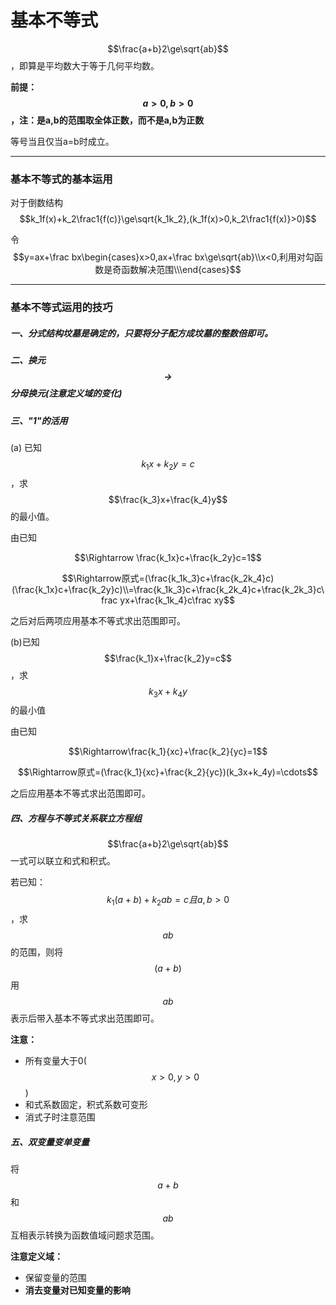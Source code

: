 # 基本不等式

$$\frac{a+b}2\ge\sqrt{ab}$$，即算是平均数大于等于几何平均数。

**前提：$$a>0,b>0$$，注：是a,b的范围取全体正数，而不是a,b为正数**

等号当且仅当a=b时成立。

---

### 基本不等式的基本运用

对于倒数结构$$k_1f(x)+k_2\frac1{f(c)}\ge\sqrt{k_1k_2},(k_1f(x)>0,k_2\frac1{f(x)}>0)$$

令$$y=ax+\frac bx\begin{cases}x>0,ax+\frac bx\ge\sqrt{ab}\\x<0,利用对勾函数是奇函数解决范围\\\end{cases}$$

---

### 基本不等式运用的技巧

##### 一、分式结构坟墓是确定的，只要将分子配方成坟墓的整数倍即可。

##### 二、换元$$\to$$分母换元(注意定义域的变化)

##### 三、"1"的活用

(a) 已知$$k_1x+k_2y=c$$，求$$\frac{k_3}x+\frac{k_4}y$$的最小值。

由已知

$$\Rightarrow \frac{k_1x}c+\frac{k_2y}c=1$$

$$\Rightarrow原式=(\frac{k_1k_3}c+\frac{k_2k_4}c)(\frac{k_1x}c+\frac{k_2y}c)\\=\frac{k_1k_3}c+\frac{k_2k_4}c+\frac{k_2k_3}c\frac yx+\frac{k_1k_4}c\frac xy$$

之后对后两项应用基本不等式求出范围即可。

(b)已知$$\frac{k_1}x+\frac{k_2}y=c$$，求$$k_3x+k_4y$$的最小值

由已知

$$\Rightarrow\frac{k_1}{xc}+\frac{k_2}{yc}=1$$

$$\Rightarrow原式=(\frac{k_1}{xc}+\frac{k_2}{yc})(k_3x+k_4y)=\cdots$$

之后应用基本不等式求出范围即可。

##### 四、方程与不等式关系联立方程组

$$\frac{a+b}2\ge\sqrt{ab}$$一式可以联立和式和积式。

若已知：$$k_1(a+b)+k_2ab=c且a,b>0$$，求$$ab$$的范围，则将$$(a+b)$$用$$ab$$表示后带入基本不等式求出范围即可。

**注意：**

* 所有变量大于0($$x>0,y>0$$)
* 和式系数固定，积式系数可变形
* 消式子时注意范围

##### 五、双变量变单变量

将$$a+b$$和$$ab$$互相表示转换为函数值域问题求范围。

**注意定义域：**

* 保留变量的范围
* **消去变量对已知变量的影响**

